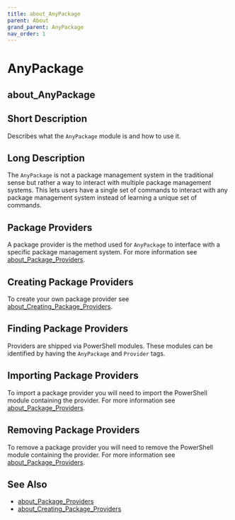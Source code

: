 ```yaml
---
title: about_AnyPackage
parent: About
grand_parent: AnyPackage
nav_order: 1
---
```


# AnyPackage

## about_AnyPackage

## Short Description

Describes what the `AnyPackage` module is and how to use it.

## Long Description

The `AnyPackage` is not a package management system in the traditional sense but rather a way to interact with multiple package management systems.
This lets users have a single set of commands to interact with any package management system instead of learning a unique set of commands.

## Package Providers

A package provider is the method used for `AnyPackage` to interface with a specific package management system.
For more information see [about_Package_Providers](about_Package_Providers.md).

## Creating Package Providers

To create your own package provider see [about_Creating_Package_Providers](about_Creating_Package_Providers.md).

## Finding Package Providers

Providers are shipped via PowerShell modules.
These modules can be identified by having the `AnyPackage` and `Provider` tags.

## Importing Package Providers

To import a package provider you will need to import the PowerShell module containing the provider. For more information see [about_Package_Providers](about_Package_Providers.md#importing-a-package-provider).

## Removing Package Providers

To remove a package provider you will need to remove the PowerShell module containing the provider.
For more information see [about_Package_Providers](about_Package_Providers.md#removing-a-package-provider).

## See Also

* [about_Package_Providers](about_Package_Providers.md)
* [about_Creating_Package_Providers](about_Creating_Package_Providers.md)
